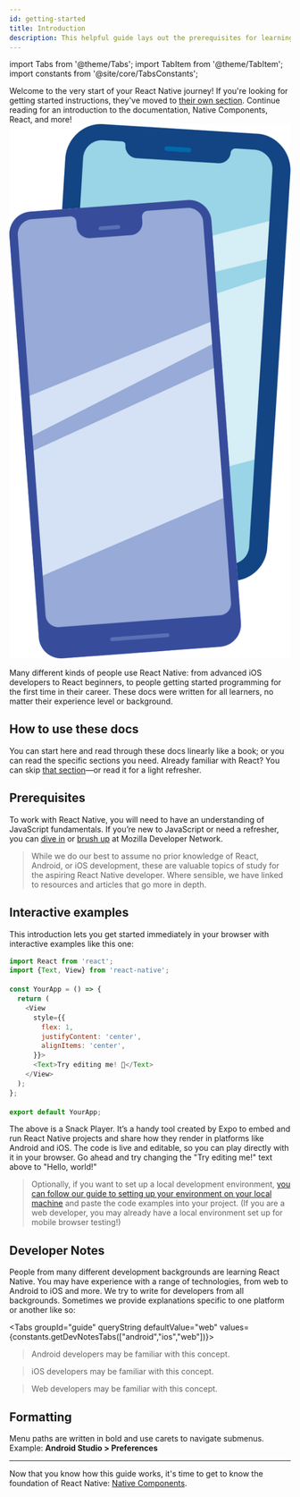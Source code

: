 ```yaml
---
id: getting-started
title: Introduction
description: This helpful guide lays out the prerequisites for learning React Native, using these docs, and setting up your environment.
---
```


import Tabs from '@theme/Tabs'; import TabItem from '@theme/TabItem'; import constants from '@site/core/TabsConstants';

<div className="content-banner">
  Welcome to the very start of your React Native journey! If you're looking for getting started instructions, they've moved to <a href="environment-setup">their own section</a>. Continue reading for an introduction to the documentation, Native Components, React, and more!
  <img className="content-banner-img" src="/docs/assets/p_android-ios-devices.svg" alt=" " />
</div>

Many different kinds of people use React Native: from advanced iOS developers to React beginners, to people getting started programming for the first time in their career. These docs were written for all learners, no matter their experience level or background.

## How to use these docs

You can start here and read through these docs linearly like a book; or you can read the specific sections you need. Already familiar with React? You can skip [that section](intro-react)—or read it for a light refresher.

## Prerequisites

To work with React Native, you will need to have an understanding of JavaScript fundamentals. If you’re new to JavaScript or need a refresher, you can [dive in](https://developer.mozilla.org/en-US/docs/Web/JavaScript) or [brush up](https://developer.mozilla.org/en-US/docs/Web/JavaScript/A_re-introduction_to_JavaScript) at Mozilla Developer Network.

> While we do our best to assume no prior knowledge of React, Android, or iOS development, these are valuable topics of study for the aspiring React Native developer. Where sensible, we have linked to resources and articles that go more in depth.

## Interactive examples

This introduction lets you get started immediately in your browser with interactive examples like this one:

```javascript SnackPlayer name=Hello%20World 
import React from 'react';
import {Text, View} from 'react-native';

const YourApp = () => {
  return (
    <View
      style={{
        flex: 1,
        justifyContent: 'center',
        alignItems: 'center',
      }}>
      <Text>Try editing me! 🎉</Text>
    </View>
  );
};

export default YourApp;
```

The above is a Snack Player. It’s a handy tool created by Expo to embed and run React Native projects and share how they render in platforms like Android and iOS. The code is live and editable, so you can play directly with it in your browser. Go ahead and try changing the "Try editing me!" text above to "Hello, world!"

> Optionally, if you want to set up a local development environment, [you can follow our guide to setting up your environment on your local machine](set-up-your-environment) and paste the code examples into your project. (If you are a web developer, you may already have a local environment set up for mobile browser testing!)

## Developer Notes

People from many different development backgrounds are learning React Native. You may have experience with a range of technologies, from web to Android to iOS and more. We try to write for developers from all backgrounds. Sometimes we provide explanations specific to one platform or another like so:

<Tabs groupId="guide" queryString defaultValue="web" values={constants.getDevNotesTabs(["android","ios","web"])}>

<TabItem value="android">

> Android developers may be familiar with this concept.

</TabItem>
<TabItem value="ios">

> iOS developers may be familiar with this concept.

</TabItem>
<TabItem value="web">

> Web developers may be familiar with this concept.

</TabItem>
</Tabs>

## Formatting

Menu paths are written in bold and use carets to navigate submenus. Example: **Android Studio > Preferences**

---

Now that you know how this guide works, it's time to get to know the foundation of React Native: [Native Components](intro-react-native-components.md).
